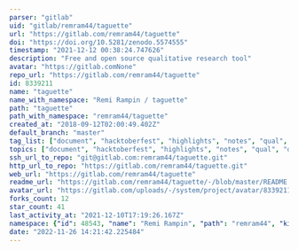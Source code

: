 ```yaml
---
parser: "gitlab"
uid: "gitlab/remram44/taguette"
url: "https://gitlab.com/remram44/taguette"
doi: "https://doi.org/10.5281/zenodo.5574555"
timestamp: "2021-12-12 00:38:24.747626"
description: "Free and open source qualitative research tool"
avatar: "https://gitlab.comNone"
repo_url: "https://gitlab.com/remram44/taguette"
id: 8339211
name: "taguette"
name_with_namespace: "Remi Rampin / taguette"
path: "taguette"
path_with_namespace: "remram44/taguette"
created_at: "2018-09-12T02:00:49.402Z"
default_branch: "master"
tag_list: ["document", "hacktoberfest", "highlights", "notes", "qual", "qualitative", "research", "tagging", "tags", "text"]
topics: ["document", "hacktoberfest", "highlights", "notes", "qual", "qualitative", "research", "tagging", "tags", "text"]
ssh_url_to_repo: "git@gitlab.com:remram44/taguette.git"
http_url_to_repo: "https://gitlab.com/remram44/taguette.git"
web_url: "https://gitlab.com/remram44/taguette"
readme_url: "https://gitlab.com/remram44/taguette/-/blob/master/README.rst"
avatar_url: "https://gitlab.com/uploads/-/system/project/avatar/8339211/taguette.png"
forks_count: 12
star_count: 41
last_activity_at: "2021-12-10T17:19:26.167Z"
namespace: {"id": 48543, "name": "Remi Rampin", "path": "remram44", "kind": "user", "full_path": "remram44", "parent_id": null, "avatar_url": "/uploads/-/system/user/avatar/42609/avatar.png", "web_url": "https://gitlab.com/remram44"}
date: "2022-11-26 14:21:42.225484"
---
```

